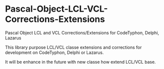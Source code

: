# Pascal-Object-LCL-VCL-Corrections-Extensions
Pascal Object LCL and VCL Corrections/Extensions for CodeTyphon, Delphi, Lazarus

This library purpose LCL/VCL classe extensions and corrections for development on CodeTyphon, Delphi or Lazarus.

It will be enhance in the future with new classe how extend LCL/VCL base.
